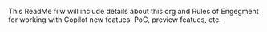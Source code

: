 This ReadMe filw will include details about this org and Rules of Engegment for working with Copilot new featues, PoC, preview featues, etc.
